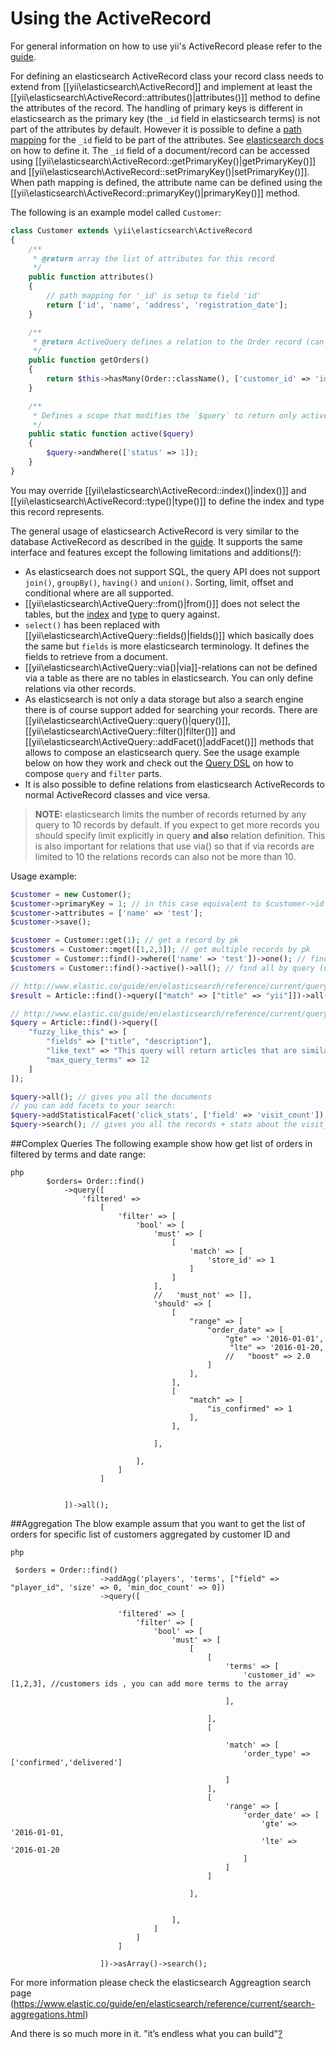 Using the ActiveRecord
======================

For general information on how to use yii's ActiveRecord please refer to the [guide](https://github.com/yiisoft/yii2/blob/master/docs/guide/db-active-record.md).

For defining an elasticsearch ActiveRecord class your record class needs to extend from [[yii\elasticsearch\ActiveRecord]] and
implement at least the [[yii\elasticsearch\ActiveRecord::attributes()|attributes()]] method to define the attributes of the record.
The handling of primary keys is different in elasticsearch as the primary key (the `_id` field in elasticsearch terms)
is not part of the attributes by default. However it is possible to define a [path mapping](http://www.elastic.co/guide/en/elasticsearch/reference/current/mapping-id-field.html)
for the `_id` field to be part of the attributes.
See [elasticsearch docs](http://www.elastic.co/guide/en/elasticsearch/reference/current/mapping-id-field.html) on how to define it.
The `_id` field of a document/record can be accessed using [[yii\elasticsearch\ActiveRecord::getPrimaryKey()|getPrimaryKey()]] and
[[yii\elasticsearch\ActiveRecord::setPrimaryKey()|setPrimaryKey()]].
When path mapping is defined, the attribute name can be defined using the [[yii\elasticsearch\ActiveRecord::primaryKey()|primaryKey()]] method.

The following is an example model called `Customer`:

```php
class Customer extends \yii\elasticsearch\ActiveRecord
{
    /**
     * @return array the list of attributes for this record
     */
    public function attributes()
    {
        // path mapping for '_id' is setup to field 'id'
        return ['id', 'name', 'address', 'registration_date'];
    }

    /**
     * @return ActiveQuery defines a relation to the Order record (can be in other database, e.g. redis or sql)
     */
    public function getOrders()
    {
        return $this->hasMany(Order::className(), ['customer_id' => 'id'])->orderBy('id');
    }

    /**
     * Defines a scope that modifies the `$query` to return only active(status = 1) customers
     */
    public static function active($query)
    {
        $query->andWhere(['status' => 1]);
    }
}
```

You may override [[yii\elasticsearch\ActiveRecord::index()|index()]] and [[yii\elasticsearch\ActiveRecord::type()|type()]]
to define the index and type this record represents.

The general usage of elasticsearch ActiveRecord is very similar to the database ActiveRecord as described in the
[guide](https://github.com/yiisoft/yii2/blob/master/docs/guide/active-record.md).
It supports the same interface and features except the following limitations and additions(*!*):

- As elasticsearch does not support SQL, the query API does not support `join()`, `groupBy()`, `having()` and `union()`.
  Sorting, limit, offset and conditional where are all supported.
- [[yii\elasticsearch\ActiveQuery::from()|from()]] does not select the tables, but the
  [index](http://www.elastic.co/guide/en/elasticsearch/reference/current/glossary.html#glossary-index)
  and [type](http://www.elastic.co/guide/en/elasticsearch/reference/current/glossary.html#glossary-type) to query against.
- `select()` has been replaced with [[yii\elasticsearch\ActiveQuery::fields()|fields()]] which basically does the same but
  `fields` is more elasticsearch terminology.
  It defines the fields to retrieve from a document.
- [[yii\elasticsearch\ActiveQuery::via()|via]]-relations can not be defined via a table as there are no tables in elasticsearch. You can only define relations via other records.
- As elasticsearch is not only a data storage but also a search engine there is of course support added for searching your records.
  There are
  [[yii\elasticsearch\ActiveQuery::query()|query()]],
  [[yii\elasticsearch\ActiveQuery::filter()|filter()]] and
  [[yii\elasticsearch\ActiveQuery::addFacet()|addFacet()]] methods that allows to compose an elasticsearch query.
  See the usage example below on how they work and check out the [Query DSL](http://www.elastic.co/guide/en/elasticsearch/reference/current/query-dsl.html)
  on how to compose `query` and `filter` parts.
- It is also possible to define relations from elasticsearch ActiveRecords to normal ActiveRecord classes and vice versa.

> **NOTE:** elasticsearch limits the number of records returned by any query to 10 records by default.
> If you expect to get more records you should specify limit explicitly in query **and also** relation definition.
> This is also important for relations that use via() so that if via records are limited to 10
> the relations records can also not be more than 10.


Usage example:

```php
$customer = new Customer();
$customer->primaryKey = 1; // in this case equivalent to $customer->id = 1;
$customer->attributes = ['name' => 'test'];
$customer->save();

$customer = Customer::get(1); // get a record by pk
$customers = Customer::mget([1,2,3]); // get multiple records by pk
$customer = Customer::find()->where(['name' => 'test'])->one(); // find by query, note that you need to configure mapping for this field in order to find records properly
$customers = Customer::find()->active()->all(); // find all by query (using the `active` scope)

// http://www.elastic.co/guide/en/elasticsearch/reference/current/query-dsl-match-query.html
$result = Article::find()->query(["match" => ["title" => "yii"]])->all(); // articles whose title contains "yii"

// http://www.elastic.co/guide/en/elasticsearch/reference/current/query-dsl-flt-query.html
$query = Article::find()->query([
    "fuzzy_like_this" => [
        "fields" => ["title", "description"],
        "like_text" => "This query will return articles that are similar to this text :-)",
        "max_query_terms" => 12
    ]
]);

$query->all(); // gives you all the documents
// you can add facets to your search:
$query->addStatisticalFacet('click_stats', ['field' => 'visit_count']);
$query->search(); // gives you all the records + stats about the visit_count field. e.g. mean, sum, min, max etc...
```

##Complex Queries
The following example show how get list of orders in filtered by terms and date range:

```
php
        $orders= Order::find()
            ->query([
                'filtered' =>
                    [
                        'filter' => [
                            'bool' => [
                                'must' => [
                                    [
                                        'match' => [
                                            'store_id' => 1
                                        ]
                                    ]
                                ],
                                //   'must_not' => [],
                                'should' => [
                                    [
                                        "range" => [
                                            "order_date" => [
                                                "gte" => '2016-01-01',
                                                 "lte" => '2016-01-20,
                                                //   "boost" => 2.0
                                            ]
                                        ],
                                    ],
                                    [
                                        "match" => [
                                            "is_confirmed" => 1
                                        ],
                                    ],
                                  
                                ],

                            ],
                        ]
                    ]


            ])->all();
```

##Aggregation
The blow example assum that you want to get the list of orders for specific list of customers aggregated by customer ID and  


```
php

 $orders = Order::find()
                    ->addAgg('players', 'terms', ["field" => "player_id", 'size' => 0, 'min_doc_count' => 0])
                    ->query([
                       
                        'filtered' => [
                            'filter' => [
                                'bool' => [
                                    'must' => [
                                        [
                                            [
                                                'terms' => [
                                                    'customer_id' => [1,2,3], //customers ids , you can add more terms to the array

                                                ],

                                            ],
                                            [

                                                'match' => [
                                                    'order_type' => ['confirmed','delivered']

                                                ]
                                            ],
                                            [
                                                'range' => [
                                                    'order_date' => [
                                                        'gte' => '2016-01-01,
                                                        'lte' => '2016-01-20
                                                    ]
                                                ]
                                            ]

                                        ],


                                    ],
                                ]
                            ]
                        ]

                    ])->asArray()->search();
```                    

For more information please check the elasticsearch Aggreagtion search page (https://www.elastic.co/guide/en/elasticsearch/reference/current/search-aggregations.html)

And there is so much more in it. "it’s endless what you can build"[?](https://www.elastic.co/)
